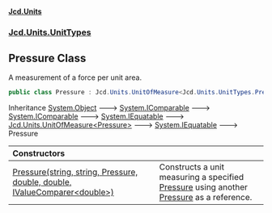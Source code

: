 #### [Jcd.Units](index.md 'index')
### [Jcd.Units.UnitTypes](Jcd.Units.UnitTypes.md 'Jcd.Units.UnitTypes')

## Pressure Class

A measurement of a force per unit area.

```csharp
public class Pressure : Jcd.Units.UnitOfMeasure<Jcd.Units.UnitTypes.Pressure>
```

Inheritance [System.Object](https://docs.microsoft.com/en-us/dotnet/api/System.Object 'System.Object') &#129106; [System.IComparable](https://docs.microsoft.com/en-us/dotnet/api/System.IComparable 'System.IComparable') &#129106; [System.IComparable](https://docs.microsoft.com/en-us/dotnet/api/System.IComparable 'System.IComparable') &#129106; [System.IEquatable](https://docs.microsoft.com/en-us/dotnet/api/System.IEquatable 'System.IEquatable') &#129106; [Jcd.Units.UnitOfMeasure&lt;](UnitOfMeasure_TUnit_.md 'Jcd.Units.UnitOfMeasure<TUnit>')[Pressure](Pressure.md 'Jcd.Units.UnitTypes.Pressure')[&gt;](UnitOfMeasure_TUnit_.md 'Jcd.Units.UnitOfMeasure<TUnit>') &#129106; [System.IEquatable](https://docs.microsoft.com/en-us/dotnet/api/System.IEquatable 'System.IEquatable') &#129106; Pressure

| Constructors | |
| :--- | :--- |
| [Pressure(string, string, Pressure, double, double, IValueComparer&lt;double&gt;)](Pressure..ctor.28qlKlGrny+x2lfN54MFHg.md 'Jcd.Units.UnitTypes.Pressure.Pressure(string, string, Jcd.Units.UnitTypes.Pressure, double, double, Jcd.Units.IValueComparer<double>)') | Constructs a unit measuring a specified [Pressure](Pressure.md 'Jcd.Units.UnitTypes.Pressure') using another [Pressure](Pressure.md 'Jcd.Units.UnitTypes.Pressure') as a reference. |
